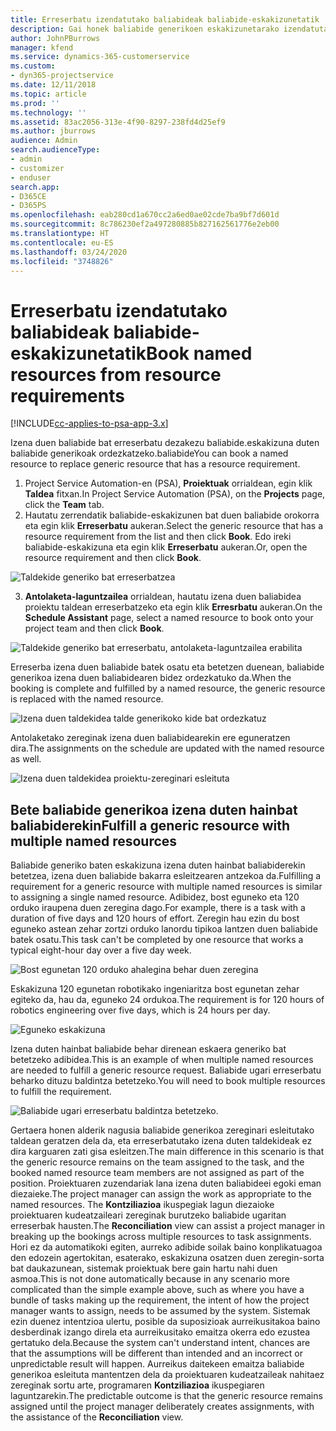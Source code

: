 ```yaml
---
title: Erreserbatu izendatutako baliabideak baliabide-eskakizunetatik
description: Gai honek baliabide generikoen eskakizunetarako izendatutako baliabideei buruzko informazioa eskaintzen du.
author: JohnPBurrows
manager: kfend
ms.service: dynamics-365-customerservice
ms.custom:
- dyn365-projectservice
ms.date: 12/11/2018
ms.topic: article
ms.prod: ''
ms.technology: ''
ms.assetid: 83ac2056-313e-4f90-8297-238fd4d25ef9
ms.author: jburrows
audience: Admin
search.audienceType:
- admin
- customizer
- enduser
search.app:
- D365CE
- D365PS
ms.openlocfilehash: eab280cd1a670cc2a6ed0ae02cde7ba9bf7d601d
ms.sourcegitcommit: 8c786230ef2a497280885b827162561776e2eb00
ms.translationtype: HT
ms.contentlocale: eu-ES
ms.lasthandoff: 03/24/2020
ms.locfileid: "3748826"
---
```

# <a name="book-named-resources-from-resource-requirements"></a><span data-ttu-id="a8c67-103">Erreserbatu izendatutako baliabideak baliabide-eskakizunetatik</span><span class="sxs-lookup"><span data-stu-id="a8c67-103">Book named resources from resource requirements</span></span>

[!INCLUDE[cc-applies-to-psa-app-3.x](../includes/cc-applies-to-psa-app-3x.md)]

<span data-ttu-id="a8c67-104">Izena duen baliabide bat erreserbatu dezakezu baliabide.eskakizuna duten baliabide generikoak ordezkatzeko.baliabide</span><span class="sxs-lookup"><span data-stu-id="a8c67-104">You can book a named resource to replace generic resource that has a resource requirement.</span></span>

1. <span data-ttu-id="a8c67-105">Project Service Automation-en (PSA), **Proiektuak** orrialdean, egin klik **Taldea** fitxan.</span><span class="sxs-lookup"><span data-stu-id="a8c67-105">In Project Service Automation (PSA), on the **Projects** page, click the **Team** tab.</span></span>
2. <span data-ttu-id="a8c67-106">Hautatu zerrendatik baliabide-eskakizunen bat duen baliabide orokorra eta egin klik **Erreserbatu** aukeran.</span><span class="sxs-lookup"><span data-stu-id="a8c67-106">Select the generic resource that has a resource requirement from the list and then click **Book**.</span></span> <span data-ttu-id="a8c67-107">Edo ireki baliabide-eskakizuna eta egin klik **Erreserbatu** aukeran.</span><span class="sxs-lookup"><span data-stu-id="a8c67-107">Or, open the resource requirement and then click **Book**.</span></span>


![Taldekide generiko bat erreserbatzea](media/RM-how-to-14.png)


3. <span data-ttu-id="a8c67-109">**Antolaketa-laguntzailea** orrialdean, hautatu izena duen baliabidea proiektu taldean erreserbatzeko eta egin klik **Erresrbatu** aukeran.</span><span class="sxs-lookup"><span data-stu-id="a8c67-109">On the **Schedule Assistant** page, select a named resource to book onto your project team and then click **Book**.</span></span>

![Taldekide generiko bat erreserbatu, antolaketa-laguntzailea erabilita](media/RM-how-to-15.png)

<span data-ttu-id="a8c67-111">Erreserba izena duen baliabide batek osatu eta betetzen duenean, baliabide generikoa izena duen baliabidearen bidez ordezkatuko da.</span><span class="sxs-lookup"><span data-stu-id="a8c67-111">When the booking is complete and fulfilled by a named resource, the generic resource is replaced with the named resource.</span></span>

![Izena duen taldekidea talde generikoko kide bat ordezkatuz](media/RM-how-to-16.png)

<span data-ttu-id="a8c67-113">Antolaketako zereginak izena duen baliabidearekin ere eguneratzen dira.</span><span class="sxs-lookup"><span data-stu-id="a8c67-113">The assignments on the schedule are updated with the named resource as well.</span></span>

![Izena duen taldekidea proiektu-zereginari esleituta](media/RM-how-to-17.png)

## <a name="fulfill-a-generic-resource-with-multiple-named-resources"></a><span data-ttu-id="a8c67-115">Bete baliabide generikoa izena duten hainbat baliabiderekin</span><span class="sxs-lookup"><span data-stu-id="a8c67-115">Fulfill a generic resource with multiple named resources</span></span>
<span data-ttu-id="a8c67-116">Baliabide generiko baten eskakizuna izena duten hainbat baliabiderekin betetzea, izena duen baliabide bakarra esleitzearen antzekoa da.</span><span class="sxs-lookup"><span data-stu-id="a8c67-116">Fulfilling a requirement for a generic resource with multiple named resources is similar to assigning a single named resource.</span></span> <span data-ttu-id="a8c67-117">Adibidez, bost eguneko eta 120 orduko iraupena duen zeregina dago.</span><span class="sxs-lookup"><span data-stu-id="a8c67-117">For example, there is a task with a duration of five days and 120 hours of effort.</span></span> <span data-ttu-id="a8c67-118">Zeregin hau ezin du bost eguneko astean zehar zortzi orduko lanordu tipikoa lantzen duen baliabide batek osatu.</span><span class="sxs-lookup"><span data-stu-id="a8c67-118">This task can't be completed by one resource that works a typical eight-hour day over a five day week.</span></span> 

![Bost egunetan 120 orduko ahalegina behar duen zeregina](media/RM-how-to-21.png)

<span data-ttu-id="a8c67-120">Eskakizuna 120 egunetan robotikako ingeniaritza bost egunetan zehar egiteko da, hau da, eguneko 24 ordukoa.</span><span class="sxs-lookup"><span data-stu-id="a8c67-120">The requirement is for 120 hours of robotics engineering over five days, which is 24 hours per day.</span></span>

![Eguneko eskakizuna](media/RM-how-to-22.png)

<span data-ttu-id="a8c67-122">Izena duten hainbat baliabide behar direnean eskaera generiko bat betetzeko adibidea.</span><span class="sxs-lookup"><span data-stu-id="a8c67-122">This is an example of when multiple named resources are needed to fulfill a generic resource request.</span></span> <span data-ttu-id="a8c67-123">Baliabide ugari erreserbatu beharko dituzu baldintza betetzeko.</span><span class="sxs-lookup"><span data-stu-id="a8c67-123">You will need to book multiple resources to fulfill the requirement.</span></span>

![Baliabide ugari erreserbatu baldintza betetzeko.](media/RM-how-to-23.png)

<span data-ttu-id="a8c67-125">Gertaera honen alderik nagusia baliabide generikoa zereginari esleitutako taldean geratzen dela da, eta erreserbatutako izena duten taldekideak ez dira karguaren zati gisa esleitzen.</span><span class="sxs-lookup"><span data-stu-id="a8c67-125">The main difference in this scenario is that the generic resource remains on the team assigned to the task, and the booked named resource team members are not assigned as part of the position.</span></span> <span data-ttu-id="a8c67-126">Proiektuaren zuzendariak lana izena duten baliabideei egoki eman diezaieke.</span><span class="sxs-lookup"><span data-stu-id="a8c67-126">The project manager can assign the work as appropriate to the named resources.</span></span> <span data-ttu-id="a8c67-127">The **Kontziliazioa** ikuspegiak lagun diezaioke proiektuaren kudeatzaileari zereginak burutzeko baliabide ugaritan erreserbak hausten.</span><span class="sxs-lookup"><span data-stu-id="a8c67-127">The **Reconciliation** view can assist a project manager in breaking up the bookings across multiple resources to task assignments.</span></span> <span data-ttu-id="a8c67-128">Hori ez da automatikoki egiten, aurreko adibide soilak baino konplikatuagoa den edozein agertokitan, esaterako, eskakizuna osatzen duen zeregin-sorta bat daukazunean, sistemak proiektuak bere gain hartu nahi duen asmoa.</span><span class="sxs-lookup"><span data-stu-id="a8c67-128">This is not done automatically because in any scenario more complicated than the simple example above, such as where you have a bundle of tasks making up the requirement, the intent of how the project manager wants to assign, needs to be assumed by the system.</span></span> <span data-ttu-id="a8c67-129">Sistemak ezin duenez intentzioa ulertu, posible da suposizioak aurreikusitakoa baino desberdinak izango direla eta aurreikusitako emaitza okerra edo ezustea gertatuko dela.</span><span class="sxs-lookup"><span data-stu-id="a8c67-129">Because the system can't understand intent, chances are that the assumptions will be different than intended and an incorrect or unpredictable result will happen.</span></span> <span data-ttu-id="a8c67-130">Aurreikus daitekeen emaitza baliabide generikoa esleituta mantentzen dela da proiektuaren kudeatzaileak nahitaez zereginak sortu arte, programaren **Kontziliazioa** ikuspegiaren laguntzarekin.</span><span class="sxs-lookup"><span data-stu-id="a8c67-130">The predictable outcome is that the generic resource remains assigned until the project manager deliberately creates assignments, with the assistance of the **Reconciliation** view.</span></span>


